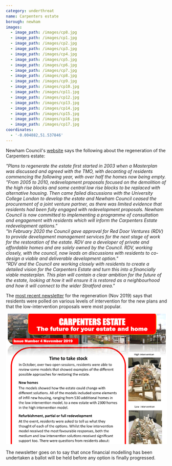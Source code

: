 ```yaml
---
category: underthreat
name: Carpenters estate
borough: newham
images:
  - image_path: /images/cp8.jpg
  - image_path: /images/cp1.jpg
  - image_path: /images/cp2.jpg
  - image_path: /images/cp3.jpg
  - image_path: /images/cp4.jpg
  - image_path: /images/cp5.jpg
  - image_path: /images/cp6.jpg
  - image_path: /images/cp7.jpg
  - image_path: /images/cp8.jpg
  - image_path: /images/cp9.jpg
  - image_path: /images/cp10.jpg
  - image_path: /images/cp11.jpg
  - image_path: /images/cp12.jpg
  - image_path: /images/cp13.jpg
  - image_path: /images/cp14.jpg
  - image_path: /images/cp15.jpg
  - image_path: /images/cp16.jpg
  - image_path: /images/cp17.jpg
coordinates:
  - '-0.004882,51.537846'
---
```

Newham Council's [website](https://www.newham.gov.uk/regeneration-1/regeneration-project-carpenters-estate/2?documentId=343&categoryId=20140) says the following about the regeneration of the Carpenters estate:

<div class="card box-shadow">
          <div class="card-body">
<i>"Plans to regenerate the estate first started in 2003 when a Masterplan was discussed and agreed with the TMO, with decanting of residents commencing the following year, with over half the homes now being empty. </i>
</div>
</div>

<div class="card box-shadow">
          <div class="card-body">
<i>"From 2005 to 2010, redevelopment proposals focused on the demolition of the high rise blocks and some central low rise blocks to be replaced with alternative housing. Then came failed discussions with the University College London to develop the estate and Newham Council ceased the procurement of a joint venture partner, as there was limited evidence that residents had been fully engaged with redevelopment proposals. Newham Council is now committed to implementing a programme of consultation and engagement with residents which will inform the Carpenters Estate redevelopment options."
</i>
</div>
</div>

<div class="card box-shadow">
          <div class="card-body">
<i>"In February 2020 the Council gave approval for Red Door Ventures (RDV) to provide development management services for the next stage of work for the restoration of the estate. RDV are a developer of private and affordable homes and are solely owned by the Council. RDV, working closely, with the council, now leads on discussions with residents to co-design a viable and deliverable development option."  
</i>
</div>
</div>

<div class="card box-shadow">
          <div class="card-body">
<i>"RDV and the Council are working closely with residents to create a detailed vision for the Carpenters Estate and turn this into a financially viable masterplan. This plan will contain a clear ambition for the future of the estate, looking at how it will ensure it is restored as a neighbourhood and how it will connect to the wider Stratford area." </i>
</div>
</div>

The [most recent newsletter](https://www.newham.gov.uk/downloads/file/654/carpenters-estate-issue-4-december-2019) for the regeneration (Nov 2019) says that residents were polled on various levels of intervention for the new plans and that the low-intervention proposals were most popular.

<img src="/images/carpentersnewsletter.png" class="img-fluid rounded img-thumbnail">

The newsletter goes on to say that once financial modelling has been undertaken a ballot will be held before any option is finally progressed.
